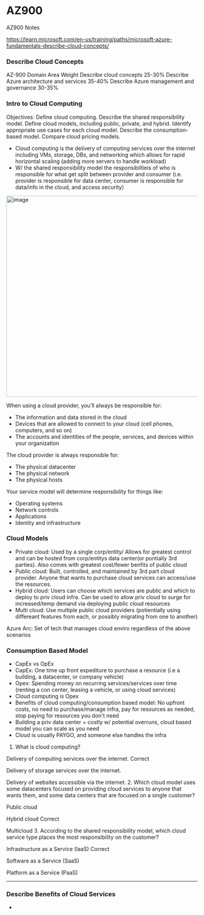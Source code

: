 # AZ900
AZ900 Notes 


https://learn.microsoft.com/en-us/training/paths/microsoft-azure-fundamentals-describe-cloud-concepts/


### Describe Cloud Concepts

AZ-900 Domain Area	Weight
Describe cloud concepts	25-30%
Describe Azure architecture and services	35-40%
Describe Azure management and governance	30-35%

### Intro to Cloud Computing

Objectives:
Define cloud computing.
Describe the shared responsibility model.
Define cloud models, including public, private, and hybrid.
Identify appropriate use cases for each cloud model.
Describe the consumption-based model.
Compare cloud pricing models.


- Cloud computing is the delivery of computing services over the internet including VMs, storage, DBs, and networking which allows for rapid horizontal scaling (adding more servers to handle workload)
- W/ the shared responsibility model the responsibiltieis of who is responsible for what get split between provider and consumer (i.e. provider is responsible for data center, consumer is responsible for data/info in the cloud, and access security)

<img width="885" height="528" alt="image" src="https://github.com/user-attachments/assets/e2741136-2e8b-430a-8026-b1a3622b8949" />


When using a cloud provider, you’ll always be responsible for:

- The information and data stored in the cloud
- Devices that are allowed to connect to your cloud (cell phones, computers, and so on)
- The accounts and identities of the people, services, and devices within your organization

The cloud provider is always responsible for:

- The physical datacenter
- The physical network
- The physical hosts

Your service model will determine responsibility for things like:

- Operating systems
- Network controls
- Applications
- Identity and infrastructure

### Cloud Models

- Private cloud: Used by a single corp/entity/  Allows for greatest control and can be hosted from corp/entitys data center(or pontially 3rd parties).  Also comes with greatest cost/fewer benfits of public cloud
- Public cloud: Built, controlled, and maintained by 3rd part cloud provider.  Anyone that wants to purchase cloud services can access/use the resources.
- Hybrid cloud:  Users can choose which services are public and which to deploy to priv cloud infra.  Can be used to allow priv cloud to surge for increased/temp demand via deploying public cloud resources
- Multi cloud: Use multiple public cloud providers (potientially using differeant features from each, or possibly migrating from one to another)

Azure Arc: Set of tech that manages cloud enviro regardless of the above scenarios



### Consumption Based Model

- CapEx vs OpEx
- CapEx: One time up front expediture to purchase a resource (i.e a building, a datacenter, or company vehicle)
- Opex: Spending money on recurring services/services over time (renting a con center, leasing a vehicle, or using cloud services)
- Cloud computing is Opex
- Benefits of cloud computing/consumption based model: No upfront costs, no need to purchase/manage infra, pay for resources as needed, stop paying for resources you don't need
- Building a priv data center = costly w/ potential overruns, cloud based model you can scale as you need
- Cloud is usually PAYGO, and someone else handles the infra


1. What is cloud computing?

Delivery of computing services over the internet.
Correct

Delivery of storage services over the internet.

Delivery of websites accessible via the internet.
2. Which cloud model uses some datacenters focused on providing cloud services to anyone that wants them, and some data centers that are focused on a single customer?

Public cloud

Hybrid cloud
Correct

Multicloud
3. According to the shared responsibility model, which cloud service type places the most responsibility on the customer?

Infrastructure as a Service (IaaS)
Correct

Software as a Service (SaaS)

Platform as a Service (PaaS)


---

### Describe Benefits of Cloud Services

- 
